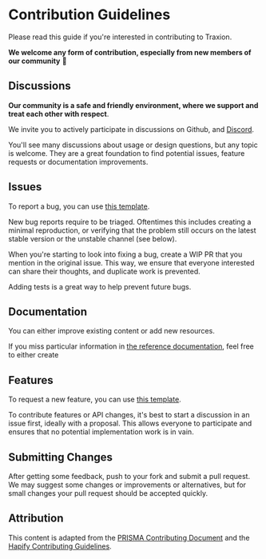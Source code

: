 # Contribution Guidelines

Please read this guide if you're interested in contributing to Traxion.

**We welcome any form of contribution, especially from new members of our community** 💚

## Discussions

**Our community is a safe and friendly environment, where we support and treat each other with respect**.

We invite you to actively participate in discussions on Github, and [Discord](https://discord.traxion.dev/).

You'll see many discussions about usage or design questions, but any topic is welcome.
They are a great foundation to find potential issues, feature requests or documentation improvements.

## Issues

To report a bug, you can use [this template](https://github.com/Traxion/Traxion/issues/new?template=bug_report.md).

New bug reports require to be triaged. Oftentimes this includes creating a minimal reproduction, or verifying that the
problem still occurs on the latest stable version or the unstable channel (see below).

When you're starting to look into fixing a bug, create a WIP PR that you mention in the original issue. This way, we
ensure that everyone interested can share their thoughts, and duplicate work is prevented.

Adding tests is a great way to help prevent future bugs.

## Documentation

You can either improve existing content or add new resources.

If you miss particular information in [the reference documentation](https://www.traxion.dev/), feel free to either
create

## Features

To request a new feature, you can
use [this template](https://github.com/tractr/traxion/issues/new?template=feature_request.md).

To contribute features or API changes, it's best to start a discussion in an issue first, ideally with a proposal. This
allows everyone to participate and ensures that no potential implementation work is in vain.

## Submitting Changes

After getting some feedback, push to your fork and submit a pull request. We
may suggest some changes or improvements or alternatives, but for small changes
your pull request should be accepted quickly.

## Attribution

This content is adapted from
the [PRISMA Contributing Document](https://github.com/prisma/prisma/blob/master/CONTRIBUTING.md) and
the [Hapify Contributing Guidelines](https://github.com/Hapify/Hapify/blob/master/CONTRIBUTING.md).
